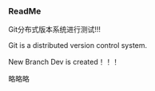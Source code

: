 ### ReadMe

Git分布式版本系统进行测试!!!

Git is a distributed version control system.

New Branch Dev is created！！！

略略略